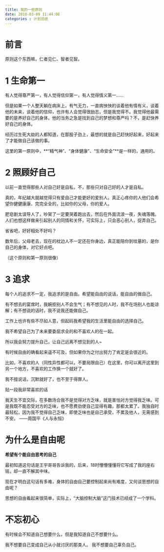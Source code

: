 ```yaml
---
title: 我的一些原则
date: 2018-03-09 11:44:08
categories : 计划总结
---
```


# 前言

原则这个东西嘛，仁者见仁、智者见智。

# 1 生命第一

有人觉得尊严第一，有人觉得信仰第一，有人觉得情义第一……

但是如果一个人整天躺在病床上，有气无力，一直病怏怏的谈着他有情有义，谈着他的未来，谈着他的信仰，也许有人会觉得很励志，但是我觉得不。我觉得他最需要的是养好自己的身体，他的当务之急是找到自己的梦想和尊严吗？不，是赶快养好自己的身体。

经历过生死大劫的人都知道，在那股子劲上，最想的就是自己赶快好起来，好起来了才能做自己该做的事。

这里的第一原则中，**“精气神”、“身体健康”、“生命安全”**是一样的，通用的。

# 2 照顾好自己

以前一直觉得那些人对自己好是自私，不，那些只对自己好的人才是自私。

真的，年纪越大就越觉得只有爱自己才能更好的爱别人。真正心疼你的人他们会希望你健健康康、完完全全的，比如你的父母，你的爱人。

肥皂剧太误导人了，吵架了一定要哭着跑出去，然后在外面流浪一夜，失魂落魄。人们也想这样做来引起别人的同情和关怀，可实际上，只会恶心别人，捉弄自己。

省省吧，好好相处不好吗？

数年后，父母老去，现在的枕边人不一定还在你身边，真正能陪你到坟墓的，是你自己的身体，对它好点吧。

（这个原则和第一原则很像）

# 3 追求

每个人的追求不一定，我追求的是自由。希望能自由的说话，能自由的做自己。

有不想去的宴席时，我婉拒别人不会生气；有不想见的人时，我不在场别人也能谅解；有不想说的话时，我不说我还能做自己。

工作上也许有些不尽如人意，但起码我希望我的生活里能自由的选择自己。

我不希望自己为了未来要委屈求全的和不喜欢人的在一起。

所以我会努力提升自己，让自己远离不想见到的人~

有时候自由的确看起来遥不可及，但如果你为之付出努力了肯定是会很近的。

比如，不喜欢的人（同性异性都可以，不要局限自己）在这里，你可以离开这里到另一个地方，不喜欢的工作换一个就好了。

我不擅说话，沉默就好了，也不至于得罪人。

贴一段我非常喜欢的话

>>
我天生不宜交际，在多数场合我不是觉得对方乏味，就是害怕对方觉得我乏味。可是我既不能忍受对方的乏味，也不愿费劲使自己显得有趣，那都太累了。我独自时最轻松，因为我不觉得自己乏味，即使乏味也是自己承受，不累及他人，无需感到不安。
——周国平《人与永恒》

# 为什么是自由呢

**希望有个能自由思考的自己**

最初知道这句话是王宇哥哥告诉我的，后来，18时懵懵懂懂将它写成了我的座右铭，却一直不解其中味。

现在才明白这句话有多难，身体的自由自己要控制起来尚有难度，又何谈思想的自由呢？

思想的自由看起来很简单，实际上，“大脑控制大脑”这门技术已经成了一个学科。

# 不忘初心

有时候会不知道自己想要什么，但是我知道自己不想要什么。

我不想要自己变成自己从小就讨厌的那类人。
我不想要自己辜负自己。